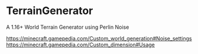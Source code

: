 # TerrainGenerator
A 1.16+ World Terrain Generator using Perlin Noise

https://minecraft.gamepedia.com/Custom_world_generation#Noise_settings
https://minecraft.gamepedia.com/Custom_dimension#Usage
